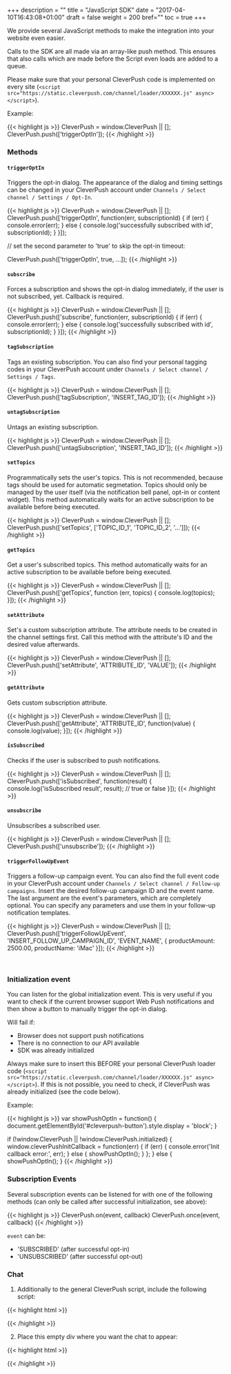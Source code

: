 +++
description = ""
title = "JavaScript SDK"
date = "2017-04-10T16:43:08+01:00"
draft = false
weight = 200
bref=""
toc = true
+++

We provide several JavaScript methods to make the integration into your website even easier.


Calls to the SDK are all made via an array-like push method. This ensures that also calls which are made before the Script even loads are added to a queue.

Please make sure that your personal CleverPush code is implemented on every site (`<script src="https://static.cleverpush.com/channel/loader/XXXXXX.js" async></script>`).

Example:

{{< highlight js >}}
CleverPush = window.CleverPush || [];
CleverPush.push(['triggerOptIn']);
{{< /highlight >}}


### Methods

#### <code>triggerOptIn</code>

Triggers the opt-in dialog.
The appearance of the dialog and timing settings can be changed in your CleverPush account under `Channels / Select channel / Settings / Opt-In`.

{{< highlight js >}}
CleverPush = window.CleverPush || [];
CleverPush.push(['triggerOptIn', function(err, subscriptionId) {
    if (err) {
        console.error(err);
    } else {
        console.log('successfully subscribed with id', subscriptionId);
    }
}]);

// set the second parameter to 'true' to skip the opt-in timeout:

CleverPush.push(['triggerOptIn', true, ...]);
{{< /highlight >}}

#### <code>subscribe</code>

Forces a subscription and shows the opt-in dialog immediately, if the user is not subscribed, yet. Callback is required.

{{< highlight js >}}
CleverPush = window.CleverPush || [];
CleverPush.push(['subscribe', function(err, subscriptionId) {
    if (err) {
        console.error(err);
    } else {
        console.log('successfully subscribed with id', subscriptionId);
    }
}]);
{{< /highlight >}}


#### <code>tagSubscription</code>

Tags an existing subscription.
You can also find your personal tagging codes in your CleverPush account under `Channels / Select channel / Settings / Tags`.

{{< highlight js >}}
CleverPush = window.CleverPush || [];
CleverPush.push(['tagSubscription', 'INSERT_TAG_ID']);
{{< /highlight >}}


#### <code>untagSubscription</code>

Untags an existing subscription.

{{< highlight js >}}
CleverPush = window.CleverPush || [];
CleverPush.push(['untagSubscription', 'INSERT_TAG_ID']);
{{< /highlight >}}


#### <code>setTopics</code>

Programmatically sets the user's topics. This is not recommended, because tags should be used for automatic segmetation. Topics should only be managed by the user itself (via the notification bell panel, opt-in or content widget).
This method automatically waits for an active subscription to be available before being executed.

{{< highlight js >}}
CleverPush = window.CleverPush || [];
CleverPush.push(['setTopics', ['TOPIC_ID_1', 'TOPIC_ID_2', '...']]);
{{< /highlight >}}


#### <code>getTopics</code>

Get a user's subscribed topics.
This method automatically waits for an active subscription to be available before being executed.

{{< highlight js >}}
CleverPush = window.CleverPush || [];
CleverPush.push(['getTopics', function (err, topics) {
  console.log(topics);
}]);
{{< /highlight >}}


#### <code>setAttribute</code>

Set's a custom subscription attribute. The attribute needs to be created in the channel settings first. Call this method with the attribute's ID and the desired value afterwards.

{{< highlight js >}}
CleverPush = window.CleverPush || [];
CleverPush.push(['setAttribute', 'ATTRIBUTE_ID', 'VALUE']);
{{< /highlight >}}


#### <code>getAttribute</code>

Gets custom subscription attribute.

{{< highlight js >}}
CleverPush = window.CleverPush || [];
CleverPush.push(['getAttribute', 'ATTRIBUTE_ID', function(value) {
    console.log(value);
}]);
{{< /highlight >}}


#### <code>isSubscribed</code>

Checks if the user is subscribed to push notifications.

{{< highlight js >}}
CleverPush = window.CleverPush || [];
CleverPush.push(['isSubscribed', function(result) {
  console.log('isSubscribed result', result); // true or false
}]);
{{< /highlight >}}


#### <code>unsubscribe</code>

Unsubscribes a subscribed user.

{{< highlight js >}}
CleverPush = window.CleverPush || [];
CleverPush.push(['unsubscribe']);
{{< /highlight >}}


#### <code>triggerFollowUpEvent</code>

Triggers a follow-up campaign event.
You can also find the full event code in your CleverPush account under `Channels / Select channel / Follow-up campaigns`.
Insert the desired follow-up campaign ID and the event name.
The last argument are the event's parameters, which are completely optional. You can specify any parameters and use them in your follow-up notification templates.

{{< highlight js >}}
CleverPush = window.CleverPush || [];
CleverPush.push(['triggerFollowUpEvent', 'INSERT_FOLLOW_UP_CAMPAIGN_ID', 'EVENT_NAME', { productAmount: 2500.00, productName: 'iMac' }]);
{{< /highlight >}}


<br/>


### Initialization event

You can listen for the global initialization event.
This is very useful if you want to check if the current browser support Web Push notifications and then show a button to manually trigger the opt-in dialog.

Will fail if:
* Browser does not support push notifications
* There is no connection to our API available
* SDK was already initialized

Always make sure to insert this BEFORE your personal CleverPush loader code (`<script src="https://static.cleverpush.com/channel/loader/XXXXXX.js" async></script>`). If this is not possible, you need to check, if CleverPush was already initialized (see the code below).

Example:

{{< highlight js >}}
var showPushOptIn = function() {
    document.getElementById('#cleverpush-button').style.display = 'block';
}

if (!window.CleverPush || !window.CleverPush.initialized) {
    window.cleverPushInitCallback = function(err) {
        if (err) {
            console.error('Init callback error:', err);
        } else {
            showPushOptIn();
        }
    };
} else {
    showPushOptIn();
}
{{< /highlight >}}


### Subscription Events

Several subscription events can be listened for with one of the following methods (can only be called after successful initialization, see above):

{{< highlight js >}}
CleverPush.on(event, callback)
CleverPush.once(event, callback)
{{< /highlight >}}

`event` can be:

* 'SUBSCRIBED' (after successful opt-in)
* 'UNSUBSCRIBED' (after successful opt-out)


### Chat

1. Additionally to the general CleverPush script, include the following script:

{{< highlight html >}}
<script src="https://static.cleverpush.com/sdk/cleverpush-chat.js"></script>
{{< /highlight >}}

2. Place this empty div where you want the chat to appear:

{{< highlight html >}}
<div class="cleverpush-chat-target"></div>
{{< /highlight >}}
